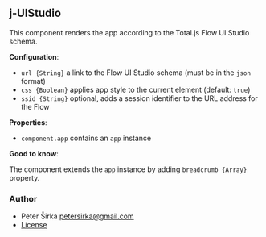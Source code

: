 ## j-UIStudio

This component renders the app according to the Total.js Flow UI Studio schema.

__Configuration__:

- `url {String}` a link to the Flow UI Studio schema (must be in the `json` format)
- `css {Boolean}` applies app style to the current element (default: `true`)
- `ssid {String}` optional, adds a session identifier to the URL address for the Flow

__Properties__:

- `component.app` contains an `app` instance

__Good to know__:

The component extends the `app` instance by adding `breadcrumb {Array}` property.

### Author

- Peter Širka <petersirka@gmail.com>
- [License](https://www.totaljs.com/license/)